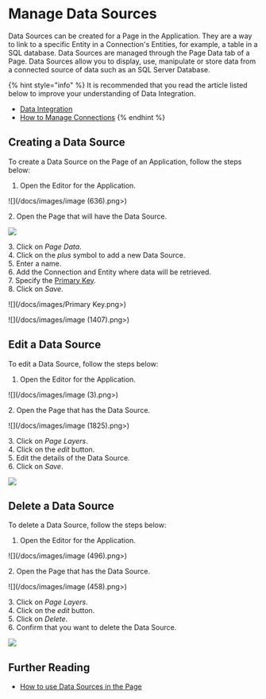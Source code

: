 # Manage Data Sources

Data Sources can be created for a Page in the Application. They are a way to link to a specific Entity in a Connection's Entities, for example, a table in a SQL database. Data Sources are managed through the Page Data tab of a Page. Data Sources allow you to display, use, manipulate or store data from a connected source of data such as an SQL Server Database. &#x20;

{% hint style="info" %}
It is recommended that you read the article listed below to improve your understanding of Data Integration.

* [Data Integration](../../concepts/application/data-integration.md)
* [How to Manage Connections](manage-connections.md)
{% endhint %}

## Creating a Data Source

To create a Data Source on the Page of an Application, follow the steps below:

1. Open the Editor for the Application.

![](/docs/images/image (636).png>)

&#x20;   2\. Open the Page that will have the Data Source.

![](../images/_2.png)

&#x20;   3\. Click on _Page Data_.\
&#x20;   4\. Click on the _plus_ symbol to add a new Data Source.\
&#x20;   5\. Enter a name.\
&#x20;   6\. Add the Connection and Entity where data will be retrieved.\
&#x20;   7\. Specify the [Primary Key](../../concepts/application/data-integration.md#primary-key).\
&#x20;   8\. Click on _Save_.

![](/docs/images/Primary Key.png>)

![](/docs/images/image (1407).png>)

## Edit a Data Source

To edit a Data Source, follow the steps below:

1. Open the Editor for the Application.

![](/docs/images/image (3).png>)

&#x20;   2\. Open the Page that has the Data Source.

![](/docs/images/image (1825).png>)

&#x20;   3\. Click on _Page Layers_.\
&#x20;   4\. Click on the _edit_ button.\
&#x20;   5\. Edit the details of the Data Source.\
&#x20;   6\. Click on _Save_.

![](/docs/images/_7.png)

## Delete a Data Source

To delete a Data Source, follow the steps below:

1. Open the Editor for the Application.

![](/docs/images/image (496).png>)

2\. Open the Page that has the Data Source.

![](/docs/images/image (458).png>)

&#x20;   3\. Click on _Page Layers_.\
&#x20;   4\. Click on the _edit_ button.\
&#x20;   5\. Click on _Delete_.\
&#x20;   6\. Confirm that you want to delete the Data Source.

![](/docs/images/_10.png)

## Further Reading

* [How to use Data Sources in the Page](use-data-sources-in-the-page.md)





